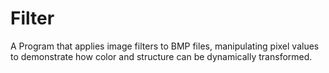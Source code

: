 # Filter
A Program that applies image filters to BMP files, manipulating pixel values to demonstrate how color and structure can be dynamically transformed.

